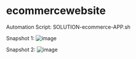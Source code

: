 # ecommercewebsite

Automation Script: SOLUTION-ecommerce-APP.sh

Snapshot 1:
![image](https://user-images.githubusercontent.com/68551613/159156769-3a298628-d637-44df-8450-c6dad670f2ef.png)

Snapshot 2:
![image](https://user-images.githubusercontent.com/68551613/159156775-59c6c315-9624-4dd1-b2ca-d25228630174.png)
